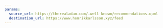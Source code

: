 ```yaml
---
params:
  source_url: https://therealadam.com/.well-known/recommendations.opml
  destination_url: https://www.henrikkarlsson.xyz/feed
---
```

